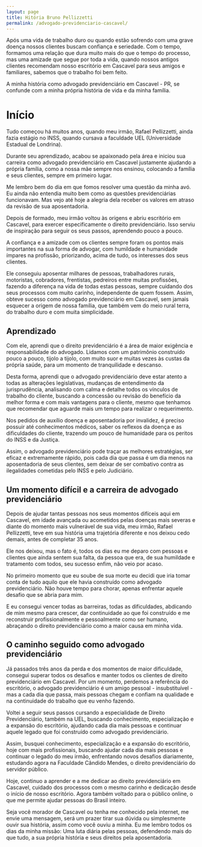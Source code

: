 ```yaml
---
layout: page
title: Hitória Bruno Pellizzetti
permalink: /advogado-previdenciario-cascavel/
---
```


Após uma vida de trabalho duro ou quando estão sofrendo com uma grave doença nossos clientes buscam confiança e seriedade. Com o tempo, formamos uma relação que dura muito mais do que o tempo do processo, mas uma amizade que segue por toda a vida, quando nossos antigos clientes recomendam nosso escritório em Cascavel para seus amigos e familiares, sabemos que o trabalho foi bem feito.

A minha história como advogado previdenciário em Cascavel - PR, se confunde com a minha própria história de vida e da minha família.


# Início

Tudo começou há muitos anos, quando meu irmão, Rafael Pellizzetti, ainda fazia estágio no INSS, quando cursava a faculdade UEL (Universidade Estadual de Londrina).

Durante seu aprendizado, acabou se apaixonado pela área e iniciou sua carreira como advogado previdenciário em Cascavel justamente ajudando a própria família, como a nossa mãe sempre nos ensinou, colocando a família e seus clientes, sempre em primeiro lugar.

Me lembro bem do dia em que fomos resolver uma questão da minha avó. Eu ainda não entendia muito bem como as questões previdenciárias funcionavam. Mas vejo até hoje a alegria dela receber os valores em atraso da revisão de sua aposentadoria.

Depois de formado, meu irmão voltou às origens e abriu escritório em Cascavel, para exercer especificamente o direito previdenciário. Isso serviu de inspiração para seguir os seus passos, aprendendo pouco a pouco.

A confiança e a amizade com os clientes sempre foram os pontos mais importantes na sua forma de advogar, com humildade e humanidade ímpares na profissão, priorizando, acima de tudo, os interesses dos seus clientes.

Ele conseguiu aposentar milhares de pessoas, trabalhadores rurais, motoristas, cobradores, frentistas, pedreiros entre muitas profissões, fazendo a diferença na vida de todas estas pessoas, sempre cuidando dos seus processos com muito carinho, independente de quem fossem. Assim, obteve sucesso como advogado previdenciário em Cascavel, sem jamais esquecer a origem de nossa família, que também vem do meio rural terra, do trabalho duro e com muita simplicidade.

## Aprendizado

Com ele, aprendi que o direito previdenciário é a área de maior exigência e responsabilidade do advogado. Lidamos com um patrimônio construído pouco a pouco, tijolo a tijolo, com muito suor e muitas vezes às custas da própria saúde, para um momento de tranquilidade e descanso.

Desta forma, aprendi que o advogado previdenciário deve estar atento a todas as alterações legislativas, mudanças de entendimento da jurisprudência, analisando com calma e detalhe todos os vínculos de trabalho do cliente, buscando a concessão ou revisão do benefício da melhor forma e com mais vantagens para o cliente, mesmo que tenhamos que recomendar que aguarde mais um tempo para realizar o requerimento.

Nos pedidos de auxílio doença e aposentadoria por invalidez, é preciso possuir até conhecimentos médicos, saber os reflexos da doença e as dificuldades do cliente, trazendo um pouco de humanidade para os peritos do INSS e da Justiça.

Assim, o advogado previdenciário pode traçar as melhores estratégias, ser eficaz e extremamente rápido, pois cada dia que passa é um dia menos na aposentadoria de seus clientes, sem deixar de ser combativo contra as ilegalidades cometidas pelo INSS e pelo Judiciário.

## Um momento difícil e a carreira de advogado previdenciário

Depois de ajudar tantas pessoas nos seus momentos difíceis aqui em Cascavel, em idade avançada ou acometidos pelas doenças mais severas e diante do momento mais vulnerável de sua vida, meu irmão, Rafael Pellizzetti, teve em sua história uma trajetória diferente e nos deixou cedo demais, antes de completar 35 anos.

Ele nos deixou, mas o fato é, todos os dias eu me deparo com pessoas e clientes que ainda sentem sua falta, da pessoa que era, de sua humildade e tratamento com todos, seu sucesso enfim, não veio por acaso.

No primeiro momento que eu soube de sua morte eu decidi que iria tomar conta de tudo aquilo que ele havia construído como advogado previdenciário. Não houve tempo para chorar, apenas enfrentar aquele desafio que se abria para mim.

E eu consegui vencer todas as barreiras, todas as dificuldades, abdicando de mim mesmo para crescer, dar continuidade ao que foi construído e me reconstruir profissionalmente e pessoalmente como ser humano, abraçando o direito previdenciário como a maior causa em minha vida.


## O caminho seguido como advogado previdenciário

Já passados três anos da perda e dos momentos de maior dificuldade, consegui superar todos os desafios e manter todos os clientes de direito previdenciário em Cascavel. Por um momento, perdemos a referência do escritório, o advogado previdenciário é um amigo pessoal - insubstituível - mas a cada dia que passa, mais pessoas chegam e confiam na qualidade e na continuidade do trabalho que eu venho fazendo.

Voltei a seguir seus passos cursando a especialidade de Direito Previdenciário, também na UEL, buscando conhecimento, especialização e a expansão do escritório, ajudando cada dia mais pessoas e continuar aquele legado que foi construído como advogado previdenciário.

Assim, busquei conhecimento, especialização e a expansão do escritório, hoje com mais profissionais, buscando ajudar cada dia mais pessoas e continuar o legado do meu irmão, enfrentando novos desafios diariamente, estudando agora na Faculdade Cândido Mendes, o direito previdenciário do servidor público.

Hoje, continuo a aprender e a me dedicar ao direito previdenciário em Cascavel, cuidado dos processos com o mesmo carinho e dedicação desde o início de nosso escritório. Agora também voltado para o público online, o que me permite ajudar pessoas do Brasil inteiro.

Seja você morador de Cascavel ou tenha me conhecido pela internet, me envie uma mensagem, será um prazer tirar sua dúvida ou simplesmente ouvir sua história, assim como você ouviu a minha. Eu me lembro todos os dias da minha missão: Uma luta diária pelas pessoas, defendendo mais do que tudo, a sua própria história e seus direitos pela aposentadoria.
